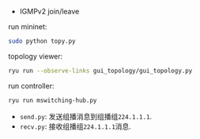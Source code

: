 - IGMPv2 join/leave

run mininet:
```sh
sudo python topy.py
```

topology viewer:
```sh
ryu run --observe-links gui_topology/gui_topology.py
```

run controller:
```sh
ryu run mswitching-hub.py
```

- `send.py`: 发送组播消息到组播组`224.1.1.1`.
- `recv.py`: 接收组播组`224.1.1.1`消息.
